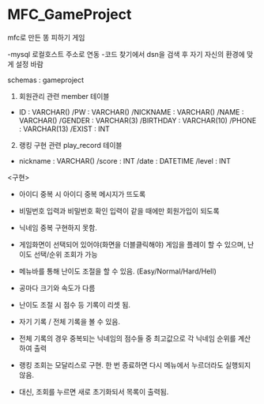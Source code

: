 # MFC_GameProject
mfc로 만든 똥 피하기 게임

-mysql 로컬호스트 주소로 연동
-코드 찾기에서 dsn을 검색 후 자기 자신의 환경에 맞게 설정 바람

schemas : gameproject

1. 회원관리 관련 member 테이블
 - ID : VARCHAR()
/PW : VARCHAR()
/NICKNAME : VARCHAR()
/NAME : VARCHAR()
/GENDER : VARCHAR(3)
/BIRTHDAY : VARCHAR(10)
/PHONE : VARCHAR(13)
/EXIST : INT

2. 랭킹 구현 관련 play_record 테이블
 - nickname : VARCHAR()
/score : INT
/date : DATETIME
/level : INT

<구현>
- 아이디 중복 시 아이디 중복 메시지가 뜨도록
- 비밀번호 입력과 비밀번호 확인 입력이 같을 때에만 회원가입이 되도록
- 닉네임 중복 구현하지 못함.

- 게임화면이 선택되어 있어야(화면을 더블클릭해야) 게임을 플레이 할 수 있으며, 난이도 선택/순위 조회가 가능
- 메뉴바를 통해 난이도 조절을 할 수 있음. (Easy/Normal/Hard/Hell)
- 공마다 크기와 속도가 다름
- 난이도 조절 시 점수 등 기록이 리셋 됨.

- 자기 기록 / 전체 기록을 볼 수 있음.
- 전체 기록의 경우 중복되는 닉네임의 점수들 중 최고값으로 각 닉네임 순위를 계산하여 출력
- 랭킹 조회는 모달리스로 구현. 한 번 종료하면 다시 메뉴에서 누르더라도 실행되지 않음.
- 대신, 조회를 누르면 새로 초기화되서 목록이 출력됨.
